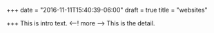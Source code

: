 +++
date = "2016-11-11T15:40:39-06:00"
draft = true
title = "websites"

+++
This is intro text.
<--! more -->
This is the detail.
